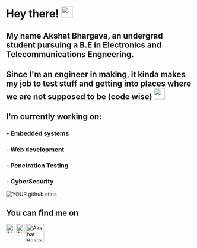 # Hey there! <img src="https://raw.githubusercontent.com/MartinHeinz/MartinHeinz/master/wave.gif" width="30px">

## My name Akshat Bhargava, an undergrad student pursuing a B.E in Electronics and Telecommunications Engneering.<br>
## Since I'm an engineer in making, it kinda makes my job to test stuff and getting into places where we are not supposed to be (code wise) <img src="https://media.giphy.com/media/1xoqQy70KZ98v9JOLM/giphy.gif" width="30px">

## I'm currently working on:
### - Embedded systems
### - Web development
### - Penetration Testing
### - CyberSecurity

![YOUR github stats](https://github-readme-stats.vercel.app/api?username=akshatbhargava2906&show_icons=true&theme=dracula)


## You can find me on 
  
<a href="https://www.linkedin.com/in/akshat-bhargava-265bb9195/">
  <img align="left" alt="Akshat Bhargava's LinkedIN" width="24px" src="https://img.icons8.com/fluent/48/000000/linkedin.png"/>
</a>

<a href="https://twitter.com/Circios29">
  <img align="left" alt="Akshat Bhargava | Twitter" width="24px" src="https://img.icons8.com/fluent/48/000000/twitter.png"/>
</a> 

<a href=https://www.instagram.com/_akshatbhargava/>
  <img align="left" alt="Akshat Bhargava | Instagram" width="48px" src="https://img.icons8.com/fluent/48/000000/instagram-new.png"/>
</a> 
